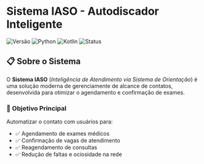 # Sistema IASO - Autodiscador Inteligente

![Versão](https://img.shields.io/badge/Versão-2.0-blue)
![Python](https://img.shields.io/badge/Python-3.8+-green)
![Kotlin](https://img.shields.io/badge/Kotlin-1.8+-orange)
![Status](https://img.shields.io/badge/Status-Produção-success)

## 📋 Sobre o Sistema

O **Sistema IASO** (*Inteligência de Atendimento via Sistema de Orientação*) é uma solução moderna de gerenciamente de alcance de contatos, desenvolvida para otimizar o agendamento e confirmação de exames.

### 🎯 Objetivo Principal
Automatizar o contato com usuários para:
- ✅ Agendamento de exames médicos
- ✅ Confirmação de vagas de atendimento
- ✅ Reagendamento de consultas
- ✅ Redução de faltas e ociosidade na rede